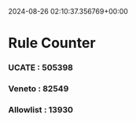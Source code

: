 2024-08-26 02:10:37.356769+00:00
# Rule Counter 
 ### UCATE : 505398

 ### Veneto : 82549

 ### Allowlist : 13930